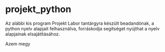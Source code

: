 ﻿# projekt_python
Az alábbi kis program Projekt Labor tantárgyra készült beadandónak, a python nyelv alapjait felhasználva, forráskodja segítséget nyújthat a nyelv alapjainak elsajátításához.

Azem megy 